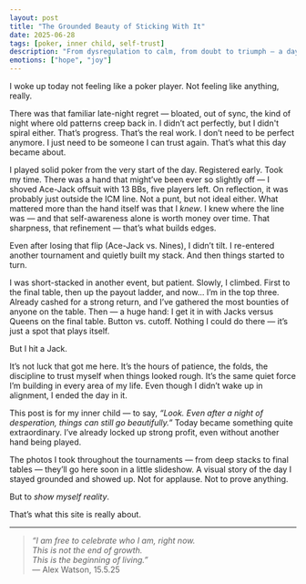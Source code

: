 ```yaml
---
layout: post
title: "The Grounded Beauty of Sticking With It"
date: 2025-06-28
tags: [poker, inner child, self-trust]
description: "From dysregulation to calm, from doubt to triumph — a day that reminded me what's possible when I stay grounded."
emotions: ["hope", "joy"]
---
```


I woke up today not feeling like a poker player. Not feeling like anything, really.

There was that familiar late-night regret — bloated, out of sync, the kind of night where old patterns creep back in. I didn’t act perfectly, but I didn't spiral either. That’s progress. That’s the real work. I don’t need to be perfect anymore. I just need to be someone I can trust again. That’s what this day became about.

I played solid poker from the very start of the day. Registered early. Took my time. There was a hand that might’ve been ever so slightly off — I shoved Ace-Jack offsuit with 13 BBs, five players left. On reflection, it was probably just outside the ICM line. Not a punt, but not ideal either. What mattered more than the hand itself was that I *knew*. I knew where the line was — and that self-awareness alone is worth money over time. That sharpness, that refinement — that’s what builds edges.

Even after losing that flip (Ace-Jack vs. Nines), I didn’t tilt. I re-entered another tournament and quietly built my stack. And then things started to turn.

I was short-stacked in another event, but patient. Slowly, I climbed. First to the final table, then up the payout ladder, and now... I’m in the top three. Already cashed for a strong return, and I’ve gathered the most bounties of anyone on the table. Then — a huge hand: I get it in with Jacks versus Queens on the final table. Button vs. cutoff. Nothing I could do there — it’s just a spot that plays itself.

But I hit a Jack.

It’s not luck that got me here. It’s the hours of patience, the folds, the discipline to trust myself when things looked rough. It’s the same quiet force I’m building in every area of my life. Even though I didn’t wake up in alignment, I ended the day in it.

This post is for my inner child — to say, *“Look. Even after a night of desperation, things can still go beautifully.”* Today became something quite extraordinary. I’ve already locked up strong profit, even without another hand being played.

The photos I took throughout the tournaments — from deep stacks to final tables — they’ll go here soon in a little slideshow. A visual story of the day I stayed grounded and showed up. Not for applause. Not to prove anything.

But to *show myself reality*.

That’s what this site is really about.

---

> *“I am free to celebrate who I am, right now.  
This is not the end of growth.  
This is the beginning of living.”*  
— Alex Watson, 15.5.25

